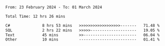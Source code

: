 <!--START_SECTION:waka-->

```txt
From: 23 February 2024 - To: 01 March 2024

Total Time: 12 hrs 26 mins

C#              8 hrs 53 mins   >>>>>>>>>>>>>>>>>>-------   71.48 %
SQL             2 hrs 22 mins   >>>>>--------------------   19.05 %
Text            45 mins         >>-----------------------   06.04 %
Other           10 mins         -------------------------   01.41 %
```

<!--END_SECTION:waka-->

